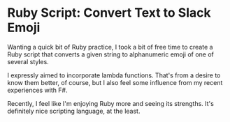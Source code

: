 # Ruby Script: Convert Text to Slack Emoji

Wanting a quick bit of Ruby practice, I took a bit of free time to create a Ruby script that converts a given string to alphanumeric emoji of one of several styles.

<script src="https://gist.github.com/codeconscious/151580438df4144ccb17ad6f8992f462.js"></script>

I expressly aimed to incorporate lambda functions. That's from a desire to know them better, of course, but I also feel some influence from my recent experiences with F#.

Recently, I feel like I'm enjoying Ruby more and seeing its strengths. It's definitely nice scripting language, at the least.
